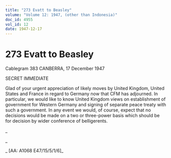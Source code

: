 ```yaml
---
title: "273 Evatt to Beasley"
volume: "Volume 12: 1947, (other than Indonesia)"
doc_id: 4955
vol_id: 12
date: 1947-12-17
---
```


# 273 Evatt to Beasley

Cablegram 383 CANBERRA, 17 December 1947

SECRET IMMEDIATE

Glad of your urgent appreciation of likely moves by United Kingdom, United States and France in regard to Germany now that CFM has adjourned. In particular, we would like to know United Kingdom views on establishment of government for Western Germany and signing of separate peace treaty with such a government. In any event we would, of course, expect that no decisions would be made on a two or three-power basis which should be for decision by wider conference of belligerents.

_

_

_ [AA: A1068 E47/15/5/1/6]_
